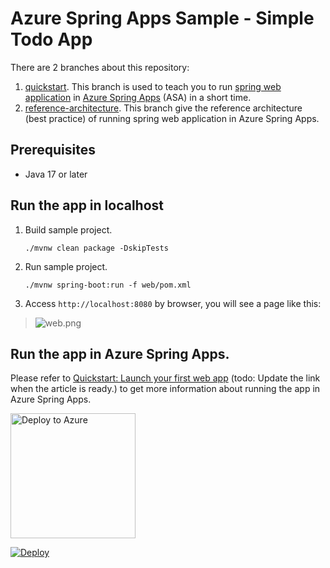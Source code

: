 # Azure Spring Apps Sample - Simple Todo App

There are 2 branches about this repository:
1. [quickstart](https://github.com/Azure-Samples/ASA-Samples-Web-Application/blob/quickstart/README.md). This branch is used to teach you to run [spring web application](https://spring.io/web-applications) in [Azure Spring Apps](https://learn.microsoft.com/en-us/azure/spring-apps/overview) (ASA) in a short time.
2. [reference-architecture](https://github.com/Azure-Samples/ASA-Samples-Web-Application/blob/reference-architecture/README.md). This branch give the reference architecture (best practice) of running spring web application in Azure Spring Apps.

## Prerequisites

- Java 17 or later

## Run the app in localhost

1. Build sample project.

    ```shell
    ./mvnw clean package -DskipTests
    ```

2. Run sample project.

    ```shell
    ./mvnw spring-boot:run -f web/pom.xml
    ```

3. Access `http://localhost:8080` by browser, you will see a page like this:

> ![web.png](./assets/web.png)

## Run the app in Azure Spring Apps.

Please refer to [Quickstart: Launch your first web app](.) (todo: Update the link when the article is ready.) to get more information about running the app in Azure Spring Apps.

<a href="https://aka.ms/spring/asa-button">
    <img src="https://springappsbutton.blob.core.windows.net/deploy/Azure-Spring-Apps-button.svg" alt="Deploy to Azure" width="200px">
</a>

[![Deploy](https://www.herokucdn.com/deploy/button.svg)](https://heroku.com/deploy)
